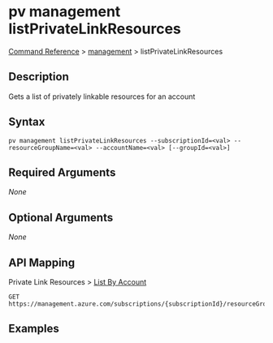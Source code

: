 # pv management listPrivateLinkResources
[Command Reference](../../../README.md#command-reference) > [management](./main.md) > listPrivateLinkResources

## Description
Gets a list of privately linkable resources for an account

## Syntax
```
pv management listPrivateLinkResources --subscriptionId=<val> --resourceGroupName=<val> --accountName=<val> [--groupId=<val>]
```

## Required Arguments
*None*

## Optional Arguments
*None*

## API Mapping
Private Link Resources > [List By Account](https://docs.microsoft.com/en-us/rest/api/purview/private-link-resources/list-by-account)
```
GET https://management.azure.com/subscriptions/{subscriptionId}/resourceGroups/{resourceGroupName}/providers/Microsoft.Purview/accounts/{accountName}/privateLinkResources
```

## Examples
```powershell

```